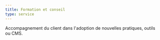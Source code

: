 ```yaml
---
title: Formation et conseil
type: service
---
```

Accompagnement du client dans l'adoption de nouvelles pratiques, outils ou CMS.